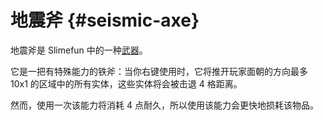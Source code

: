# 地震斧 {#seismic-axe}

地震斧是 Slimefun 中的一种[武器](/Weapons)。

它是一把有特殊能力的铁斧：当你右键使用时，它将推开玩家面朝的方向最多 10x1 的区域中的所有实体，这些实体将会被击退 4 格距离。

然而，使用一次该能力将消耗 4 点耐久，所以使用该能力会更快地损耗该物品。
